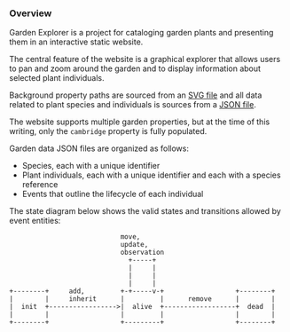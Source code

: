 ### Overview

Garden Explorer is a project for cataloging garden plants and presenting them in an interactive static website.

The central feature of the website is a graphical explorer that allows users to pan and zoom
around the garden and to display information about selected plant individuals.

Background property paths are sourced from an [SVG file](data/cambridge.svg) and all data related to plant species and individuals
is sources from a [JSON file](data/cambridge.json).

The website supports multiple garden properties, but at the time of this writing, only the `cambridge` property
is fully populated.

Garden data JSON files are organized as follows:
* Species, each with a unique identifier
* Plant individuals, each with a unique identifier and each with a species reference
* Events that outline the lifecycle of each individual

The state diagram below shows the valid states and transitions allowed by event entities:

```text
                            move,                                  
                            update,                                
                            observation                            
                              +-----+                              
                              |     |                              
                              |     |                              
                              |     |                              
+--------+     add,         +-+-----v-+                  +--------+
|        |     inherit      |         |      remove      |        |
|  init  +----------------->|  alive  +------------------+  dead  |
|        |                  |         |                  |        |
+--------+                  +---------+                  +--------+
```

